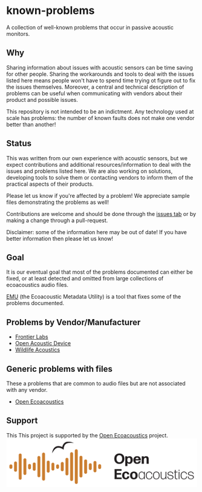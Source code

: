# known-problems

A collection of well-known problems that occur in passive acoustic monitors.

## Why

Sharing information about issues with acoustic sensors can be time saving for other people.
Sharing the workarounds and tools to deal
with the issues listed here means people won't have to spend time trying ot figure out to fix the issues themselves.
Moreover, a central and technical description of problems can be useful when communicating with
vendors about their product and possible issues. 

This repository is not intended to be an indictment. Any technology used at scale
has problems: the number of known faults does not make one vendor better than
another!

## Status

This was written from our own experience with acoustic sensors, but we expect contributions
and additional resources/information to deal
with the issues and problems listed here. We are also working on solutions, developing
tools to solve them or contacting vendors to inform them of the practical 
aspects of their products.

Please let us know if you're affected by a problem! We appreciate sample files
demonstrating the problems as well!

Contributions are welcome and should be done through the [issues tab](https://github.com/ecoacoustics/known-problems/issues)
or by making a change through a pull-request.

Disclaimer: some of the information here may be out of date! If you have better information
then please let us know!

## Goal

It is our eventual goal that most of the problems documented can either be fixed,
or at least detected and omitted from large collections of ecoacoustics audio files.

[EMU](https://github.com/QutEcoacoustics/emu) (the Ecoacoustic Metadata Utility) is a tool
that fixes some of the problems documented.

## Problems by Vendor/Manufacturer

- [Frontier Labs](./frontier_labs)
- [Open Acoustic Device](./open_acoustic_devices)
- [Wildlife Acoustics](./wildlife_acoustics)

## Generic problems with files

These a problems that are common to audio files but are not associated with any vendor.

- [Open Ecoacoustics](./open_ecoacoustics)

## Support

This This project is supported by the [Open Ecoacoustics](https://openecoacoustics.org/) project.
![The Open Ecoacoustics Logo](./media/OpenEcoAcoustics_horizontal_rgb.jpg)

